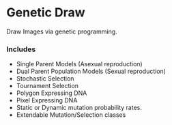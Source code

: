 Genetic Draw
============

Draw Images via genetic programming.

### Includes

- Single Parent Models (Asexual reproduction)
- Dual Parent Population Models (Sexual reproduction)
- Stochastic Selection
- Tournament Selection
- Polygon Expressing DNA
- Pixel Expressing DNA
- Static or Dynamic mutation probability rates. 
- Extendable Mutation/Selection classes


